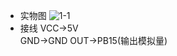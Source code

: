 - 实物图
![1-1](https://github.com/user-attachments/assets/173646e3-0288-41be-b398-497bdcef0b55)
- 接线
VCC->5V  
GND->GND
OUT->PB15(输出模拟量)
